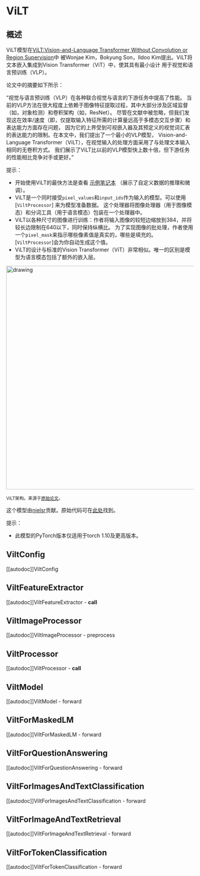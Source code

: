 <!--2021年版权归HuggingFace团队所有。

根据Apache许可证第2.0版（“许可证”）授权; 除非符合许可证要求，
否则不得使用此文件。你可以在以下位置获取许可证副本：

http://www.apache.org/licenses/LICENSE-2.0

除非适用法律要求或书面同意，否则根据许可证分发的软件基础上，
无论是明示还是暗示的都是无任何担保或条件。请参阅许可证
以及许可证下的特定语言的权限和限制条款。

⚠️请注意，此文件以Markdown格式编写，但包含我们doc-builder专用的特定语法（类似于MDX），
可能在Markdown查看器中不能正确渲染。-->

# ViLT

## 概述

ViLT模型在[ViLT:Vision-and-Language Transformer Without Convolution or Region Supervision](https://arxiv.org/abs/2102.03334)中
被Wonjae Kim，Bokyung Son，Ildoo Kim提出。ViLT将文本嵌入集成到Vision Transformer（ViT）中，使其具有最小设计 
用于视觉和语言预训练（VLP）。

论文中的摘要如下所示：

“视觉与语言预训练（VLP）在各种联合视觉与语言的下游任务中提高了性能。
当前的VLP方法在很大程度上依赖于图像特征提取过程，其中大部分涉及区域监督（如，对象检测）和卷积架构（如，ResNet）。
尽管在文献中被忽略，但我们发现这在效率/速度（即，仅提取输入特征所需的计算量远高于多模态交互步骤）和表达能力方面存在问题，
因为它的上界受到可视嵌入器及其预定义的视觉词汇表的表达能力的限制。在本文中，我们提出了一个最小的VLP模型，
Vision-and-Language Transformer（ViLT），在视觉输入的处理方面采用了与处理文本输入相同的无卷积方式。
我们展示了ViLT比以前的VLP模型快上数十倍，但下游任务的性能相比竞争对手或更好。”

提示：

- 开始使用ViLT的最快方法是查看 [示例笔记本](https://github.com/NielsRogge/Transformers-Tutorials/tree/master/ViLT)
（展示了自定义数据的推理和微调）。
- ViLT是一个同时接受`pixel_values`和`input_ids`作为输入的模型。可以使用[`ViltProcessor`] 来为模型准备数据。
  这个处理器将图像处理器（用于图像模态）和分词工具（用于语言模态）包装在一个处理器中。
- ViLT以各种尺寸的图像进行训练：作者将输入图像的较短边缩放到384，并将较长边限制在640以下，同时保持纵横比。
  为了实现图像的批处理，作者使用一个`pixel_mask`来指示哪些像素值是真实的，哪些是填充的。[`ViltProcessor`]会为你自动生成这个值。
- ViLT的设计与标准的Vision Transformer（ViT）非常相似。唯一的区别是模型为语言模态包括了额外的嵌入层。

<img src="https://huggingface.co/datasets/huggingface/documentation-images/resolve/main/vilt_architecture.jpg"
alt="drawing" width="600"/>

<small> ViLT架构。来源于[原始论文](https://arxiv.org/abs/2102.03334)。 </small>

这个模型由[nielsr](https://huggingface.co/nielsr)贡献。原始代码可在[此处](https://github.com/dandelin/ViLT)找到。

提示：

- 此模型的PyTorch版本仅适用于torch 1.10及更高版本。

## ViltConfig

[[autodoc]]ViltConfig

## ViltFeatureExtractor

[[autodoc]]ViltFeatureExtractor
    - __call__

## ViltImageProcessor

[[autodoc]]ViltImageProcessor
    - preprocess

## ViltProcessor

[[autodoc]]ViltProcessor
    - __call__

## ViltModel

[[autodoc]]ViltModel
    - forward

## ViltForMaskedLM

[[autodoc]]ViltForMaskedLM
    - forward

## ViltForQuestionAnswering

[[autodoc]]ViltForQuestionAnswering
    - forward

## ViltForImagesAndTextClassification

[[autodoc]]ViltForImagesAndTextClassification
    - forward

## ViltForImageAndTextRetrieval

[[autodoc]]ViltForImageAndTextRetrieval
    - forward

## ViltForTokenClassification

[[autodoc]]ViltForTokenClassification
    - forward